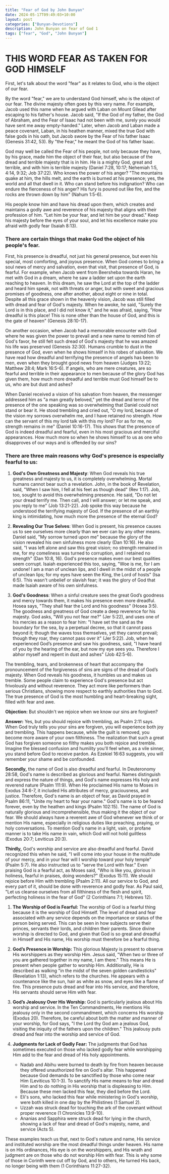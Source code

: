 ```yaml
---
title: "Fear of God by John Bunyan"
date: 2024-05-17T09:49:03+10:00
layout: post
categories: ["Bunyan-Devotions"]
description: John Bunyan on fear of God 1
tags: ["fear", "God", "John Bunyan"]
---
```


# THIS WORD FEAR AS TAKEN FOR GOD HIMSELF


First, let's talk about the word "fear" as it relates to God, who is the object of our fear.

By the word "fear," we are to understand God himself, who is the object of our fear. The divine majesty often goes by this very name. For example, Jacob used this name when he argued with Laban on Mount Gilead after escaping to his father's house. Jacob said, "If the God of my father, the God of Abraham, and the Fear of Isaac had not been with me, surely you would have sent me away empty-handed." Later, when Jacob and Laban made a peace covenant, Laban, in his heathen manner, mixed the true God with false gods in his oath, but Jacob swore by the Fear of his father Isaac (Genesis 31:42, 53). By "the Fear," he meant the God of his father Isaac.

God may well be called the Fear of his people, not only because they have, by his grace, made him the object of their fear, but also because of the dread and terrible majesty that is in him. He is a mighty God, great and terrible, and with him is terrible majesty (Daniel 7:28, 10:17; Nehemiah 1:5, 4:14, 9:32; Job 37:22). Who knows the power of his anger? "The mountains quake at him, the hills melt, and the earth is burned at his presence; yes, the world and all that dwell in it. Who can stand before his indignation? Who can endure the fierceness of his anger? His fury is poured out like fire, and the rocks are thrown down by him" (Nahum 1:5-6). 

His people know him and have his dread upon them, which creates and maintains a godly awe and reverence of his majesty that aligns with their profession of him. "Let him be your fear, and let him be your dread." Keep his majesty before the eyes of your soul, and let his excellence make you afraid with godly fear (Isaiah 8:13).

### There are certain things that make God the object of his people's fear.

First, his presence is dreadful, not just his general presence, but even his special, most comforting, and joyous presence. When God comes to bring a soul news of mercy and salvation, even that visit, that presence of God, is fearful. For example, when Jacob went from Beersheba towards Haran, he met with God in a dream, where he saw a ladder set upon the earth reaching to heaven. In this dream, he saw the Lord at the top of the ladder and heard him speak, not with threats or anger, but with sweet and gracious promises of goodness, one after another, about eight or nine in total. Despite all this grace shown in the heavenly vision, Jacob was still filled with dread and fear of God's majesty. When he awoke, he said, "Surely the Lord is in this place, and I did not know it," and he was afraid, saying, "How dreadful is this place! This is none other than the house of God, and this is the gate of heaven" (Genesis 28:10-17).

On another occasion, when Jacob had a memorable encounter with God where he was given the power to prevail and a new name to remind him of God's favor, he still felt such dread of God's majesty that he was amazed his life was preserved (Genesis 32:30). Humans crumble to dust in the presence of God, even when he shows himself in his robes of salvation. We have read how dreadful and terrifying the presence of angels has been to men, even when they brought good news from heaven (Judges 13:22; Matthew 28:4; Mark 16:5-6). If angels, who are mere creatures, are so fearful and terrible in their appearance to men because of the glory God has given them, how much more dreadful and terrible must God himself be to us, who are but dust and ashes?

When Daniel received a vision of his salvation from heaven, the messenger addressed him as "a man greatly beloved," yet the dread and terror of the presence of the one speaking was so overwhelming that Daniel could not stand or bear it. He stood trembling and cried out, "O my lord, because of the vision my sorrows overwhelm me, and I have retained no strength. How can the servant of this my lord talk with this my lord? For as for me, no strength remains in me" (Daniel 10:16-17). This shows that the presence of God is indeed dreadful and fearful, even in his most gracious and merciful appearances. How much more so when he shows himself to us as one who disapproves of our ways and is offended by our sins?

### There are three main reasons why God's presence is especially fearful to us:

1. **God's Own Greatness and Majesty**: When God reveals his true greatness and majesty to us, it is completely overwhelming. Mortal humans cannot bear such a revelation. John, in the book of Revelation, said, "When I saw him, I fell at his feet as though dead" (Rev 1:17). Job, too, sought to avoid this overwhelming presence. He said, "Do not let your dread terrify me. Then call, and I will answer; or let me speak, and you reply to me" (Job 13:21-22). Job spoke this way because he understood the terrifying majesty of God. If the presence of an earthly king is intimidating, how much more the presence of the eternal God?

2. **Revealing Our True Selves**: When God is present, his presence causes us to see ourselves more clearly than we ever can by any other means. Daniel said, "My sorrow turned upon me" because the glory of the vision revealed his own sinfulness more clearly (Dan 10:16). He also said, "I was left alone and saw this great vision; no strength remained in me, for my comeliness was turned to corruption, and I retained no strength" (Dan 10:8, 16). God's presence makes even our best qualities seem corrupt. Isaiah experienced this too, saying, "Woe is me, for I am undone! I am a man of unclean lips, and I dwell in the midst of a people of unclean lips; for my eyes have seen the King, the Lord of hosts" (Isa 6:5). This wasn't unbelief or slavish fear; it was the glory of God that made Isaiah aware of his own sinfulness.

3. **God's Goodness**: When a sinful creature sees the great God’s goodness and mercy towards them, it makes his presence even more dreadful. Hosea says, "They shall fear the Lord and his goodness" (Hosea 3:5). The goodness and greatness of God create a deep reverence for his majesty. God asks, "Will you not fear me?" (Jer 5:22), and uses one of his mercies as a reason to fear him: "I have set the sand as the boundary for the sea, by a perpetual decree, so that it cannot pass beyond it; though the waves toss themselves, yet they cannot prevail; though they roar, they cannot pass over it" (Jer 5:22). Job, when he experienced God’s presence and saw his goodness, said, "I have heard of you by the hearing of the ear, but now my eye sees you. Therefore I abhor myself and repent in dust and ashes" (Job 42:5-6).

The trembling, tears, and brokenness of heart that accompany the pronouncement of the forgiveness of sins are signs of the dread of God’s majesty. When God reveals his goodness, it humbles us and makes us tremble. Some people claim to experience God's presence but act frivolously and without reverence. They act more like performers than serious Christians, showing more respect to earthly authorities than to God. The true presence of God is the most humbling and heart-breaking sight, filled with fear and awe.

**Objection:** But shouldn't we rejoice when we know our sins are forgiven?

**Answer:** Yes, but you should rejoice with trembling, as Psalm 2:11 says. When God truly tells you your sins are forgiven, you will experience both joy and trembling. This happens because, while the guilt is removed, you become more aware of your own filthiness. The realization that such a great God has forgiven someone so filthy makes you both rejoice and tremble. Imagine the blessed confusion and humility you'll feel when, as a vile sinner, you stand before God to receive pardon. As Ezekiel 16:63 suggests, you will remember your shame and be confounded.

**Secondly,** the name of God is also dreadful and fearful. In Deuteronomy 28:58, God's name is described as glorious and fearful. Names distinguish and express the nature of things, and God's name expresses His holy and reverend nature (Psalm 111:9). When He proclaimed His name to Moses in Exodus 34:6-7, it included His attributes of mercy, graciousness, and justice. Therefore, God's name is an object of fear, as David prayed in Psalm 86:11, "Unite my heart to fear your name." God's name is to be feared forever, even by the heathen and kings (Psalm 102:15). The name of God is naturally glorious and incomprehensible, thus making it the object of our fear. We should always have a reverent awe of God whenever we think of or mention His name, especially in religious duties like preaching, praying, or holy conversations. To mention God's name in a light, vain, or profane manner is to take His name in vain, which God will not hold guiltless (Exodus 20:7; Leviticus 20:3).

**Thirdly,** God's worship and service are also dreadful and fearful. David recognized this when he said, "I will come into your house in the multitude of your mercy, and in your fear will I worship toward your holy temple" (Psalm 5:7). He also instructed us to "serve the Lord with fear." Even praising God is a fearful act, as Moses said, "Who is like you, glorious in holiness, fearful in praises, doing wonders?" (Exodus 15:11). We should rejoice before Him with trembling (Psalm 2:11). All our service to God, and every part of it, should be done with reverence and godly fear. As Paul said, "Let us cleanse ourselves from all filthiness of the flesh and spirit, perfecting holiness in the fear of God" (2 Corinthians 7:1; Hebrews 12).
1. **The Worship of God is Fearful:** The worship of God is a fearful thing because it is the worship of God Himself. The level of dread and fear associated with any service depends on the importance or status of the person being served. This can be seen in how subjects serve their princes, servants their lords, and children their parents. Since divine worship is directed to God, and given that God is so great and dreadful in Himself and His name, His worship must therefore be a fearful thing.

2. **God’s Presence in Worship:** This glorious Majesty is present to observe His worshippers as they worship Him. Jesus said, "When two or three of you are gathered together in my name, I am there." This means He is present when people gather to worship Him. Additionally, He is described as walking "in the midst of the seven golden candlesticks" (Revelation 1:13), which refers to the churches. He appears with a countenance like the sun, hair as white as snow, and eyes like a flame of fire. This presence puts dread and fear into His service, and therefore, His servants should serve Him with fear.

3. **God’s Jealousy Over His Worship:** God is particularly jealous about His worship and service. In the Ten Commandments, He mentions His jealousy only in the second commandment, which concerns His worship (Exodus 20). Therefore, be careful about both the matter and manner of your worship, for God says, "I the Lord thy God am a jealous God, visiting the iniquity of the fathers upon the children." This jealousy puts dread and fear into the worship and service of God.

4. **Judgments for Lack of Godly Fear:** The judgments that God has sometimes executed on those who lacked godly fear while worshipping Him add to the fear and dread of His holy appointments.
   - Nadab and Abihu were burned to death by fire from heaven because they offered unauthorized fire on God's altar. This happened because God demands to be sanctified by those who come near Him (Leviticus 10:1-3). To sanctify His name means to fear and dread Him and to do nothing in His worship that is displeasing to Him. Because these men lacked this fear, they died before the Lord.
   - Eli's sons, who lacked this fear while ministering in God's worship, were both killed in one day by the Philistines (1 Samuel 2).
   - Uzzah was struck dead for touching the ark of the covenant without proper reverence (1 Chronicles 13:9-10).
   - Ananias and Sapphira were struck dead for lying in the church, showing a lack of fear and dread of God's majesty, name, and service (Acts 5).

These examples teach us that, next to God's nature and name, His service and instituted worship are the most dreadful things under heaven. His name is on His ordinances, His eye is on the worshippers, and His wrath and judgment are on those who do not worship Him with fear. This is why some of those in Corinth were cut off by God, and to others, He turned His back, no longer being with them (1 Corinthians 11:27-32).